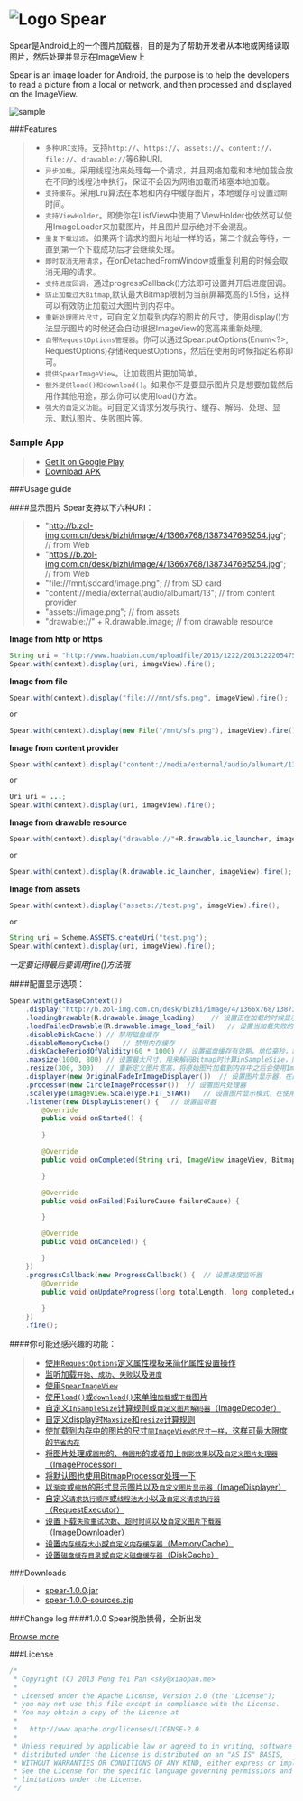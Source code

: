 # ![Logo](https://github.com/xiaopansky/Spear/raw/master/app/src/main/res/drawable-mdpi/ic_launcher.png) Spear

Spear是Android上的一个图片加载器，目的是为了帮助开发者从本地或网络读取图片，然后处理并显示在ImageView上

Spear is an image loader for Android, the purpose is to help the developers to read a picture from a local or network, and then processed and displayed on the ImageView.

![sample](https://github.com/xiaopansky/Spear/raw/master/docs/sample.jpg)

###Features
>* ``多种URI支持``。支持``http://``、``https://``、``assets://``、``content://``、``file://``、``drawable://``等6种URI。
>* ``异步加载``。采用线程池来处理每一个请求，并且网络加载和本地加载会放在不同的线程池中执行，保证不会因为网络加载而堵塞本地加载。
>* ``支持缓存``。采用Lru算法在本地和内存中缓存图片，本地缓存可设置``过期``时间。
>* ``支持ViewHolder``。即使你在ListView中使用了ViewHolder也依然可以使用ImageLoader来加载图片，并且图片显示绝对不会混乱。
>* ``重复下载过滤``。如果两个请求的图片地址一样的话，第二个就会等待，一直到第一个下载成功后才会继续处理。
>* ``即时取消无用请求``，在onDetachedFromWindow或重复利用的时候会取消无用的请求。
>* ``支持进度回调``，通过progressCallback()方法即可设置并开启进度回调。
>* ``防止加载过大Bitmap``,默认最大Bitmap限制为当前屏幕宽高的1.5倍，这样可以有效防止加载过大图片到内存中。
>* ``重新处理图片尺寸``，可自定义加载到内存的图片的尺寸，使用display()方法显示图片的时候还会自动根据ImageView的宽高来重新处理。
>* ``自带RequestOptions管理器``。你可以通过Spear.putOptions(Enum<?>, RequestOptions)存储RequestOptions，然后在使用的时候指定名称即可。
>* ``提供SpearImageView``。让加载图片更加简单。
>* ``额外提供load()和download()``。如果你不是要显示图片只是想要加载然后用作其他用途，那么你可以使用load()方法。
>* ``强大的自定义功能``。可自定义请求分发与执行、缓存、解码、处理、显示、默认图片、失败图片等。

### Sample App
>* [Get it on Google Play](https://play.google.com/store/apps/details?id=me.xiaoapn.android.imageloader)
>* [Download APK](https://github.com/xiaopansky/Spear/raw/master/releases/HappyImageLoader-2.4.0.apk)

###Usage guide

####显示图片
Spear支持以下六种URI：
>* "http://b.zol-img.com.cn/desk/bizhi/image/4/1366x768/1387347695254.jpg"; // from Web
>* "https://b.zol-img.com.cn/desk/bizhi/image/4/1366x768/1387347695254.jpg"; // from Web
>* "file:///mnt/sdcard/image.png"; // from SD card
>* "content://media/external/audio/albumart/13"; // from content provider
>* "assets://image.png"; // from assets
>* "drawable://" + R.drawable.image; // from drawable resource

**Image from http or https**
```java
String uri = "http://www.huabian.com/uploadfile/2013/1222/20131222054754556.jpg";
Spear.with(context).display(uri, imageView).fire();
```

**Image from file**
```java
Spear.with(context).display("file:///mnt/sfs.png", imageView).fire();

or

Spear.with(context).display(new File("/mnt/sfs.png"), imageView).fire();
```
        
**Image from content provider**
```java
Spear.with(context).display("content://media/external/audio/albumart/13", imageView).fire();

or

Uri uri = ...;
Spear.with(context).display(uri, imageView).fire();
```

        
**Image from drawable resource**
```java
Spear.with(context).display("drawable://"+R.drawable.ic_launcher, imageView).fire();

or

Spear.with(context).display(R.drawable.ic_launcher, imageView).fire();
```

        
**Image from assets**
```java
Spear.with(context).display("assets://test.png", imageView).fire();

or

String uri = Scheme.ASSETS.createUri("test.png");
Spear.with(context).display(uri, imageView).fire();
```
*一定要记得最后要调用fire()方法哦*

####配置显示选项：
```java
Spear.with(getBaseContext())
    .display("http://b.zol-img.com.cn/desk/bizhi/image/4/1366x768/1387347695254.jpg", imageView)
    .loadingDrawable(R.drawable.image_loading)    // 设置正在加载的时候显示的图片
    .loadFailedDrawable(R.drawable.image_load_fail)   // 设置当加载失败的时候显示的图片
    .disableDiskCache() // 禁用磁盘缓存
    .disableMemoryCache()   // 禁用内存缓存
    .diskCachePeriodOfValidity(60 * 1000) // 设置磁盘缓存有效期，单位毫秒，默认为0（永久有效）
    .maxsize(1000, 800) // 设置最大尺寸，用来解码Bitmap时计算inSampleSize，防止加载过大的图片到内存中，默认为当前屏幕的1.5倍
    .resize(300, 300)   // 重新定义图片宽高，将原始图片加载到内存中之后会使用ImageProcessor根据原始图片创建一张新的300x300的图片，如果ImageView的宽高是固定的，那么就会使用ImageView的宽高作为resize
    .displayer(new OriginalFadeInImageDisplayer())  // 设置图片显示器，在最后一步会使用ImageDisplayer来显示图片
    .processor(new CircleImageProcessor())  // 设置图片处理器
    .scaleType(ImageView.ScaleType.FIT_START)   // 设置图片显示模式，在使用ImageProcessor处理图片的时候会用到此参数，默认为ImageView的ScaleType
    .listener(new DisplayListener() {   // 设置监听器
        @Override
        public void onStarted() {
            
        }

        @Override
        public void onCompleted(String uri, ImageView imageView, BitmapDrawable drawable) {

        }

        @Override
        public void onFailed(FailureCause failureCause) {

        }

        @Override
        public void onCanceled() {

        }
    })
    .progressCallback(new ProgressCallback() {  // 设置进度监听器
        @Override
        public void onUpdateProgress(long totalLength, long completedLength) {
            
        }
    })
    .fire();
```

####你可能还感兴趣的功能：
>* [使用``RequestOptions``定义属性模板来简化属性设置操作](https://github.com/xiaopansky/Spear/wiki/RequestOptions)
>* [监听加载``开始``、``成功``、``失败``以及``进度``](https://github.com/xiaopansky/Spear/wiki/listener)
>* [使用```SpearImageView```](https://github.com/xiaopansky/Spear/wiki/SpearImageView)
>* [使用``load()``或``download()``来单独``加载``或``下载``图片](https://github.com/xiaopansky/Spear/wiki/use-load-and-download-method)
>* [自定义``InSampleSize``计算规则或``自定义图片解码器``（ImageDecoder）](https://github.com/xiaopansky/Spear/wiki/ImageDecoder)
>* [自定义display时``Maxsize``和``resize``计算规则](https://github.com/xiaopansky/Spear/wiki/ImageSize)
>* [使加载到内存中的图片的尺寸``同ImageView的尺寸一样``，这样可最大限度的``节省内存``]()
>* [将图片处理成``圆形``的、``椭圆形``的或者加上``倒影效果``以及``自定义图片处理器``（ImageProcessor）](https://github.com/xiaopansky/Spear/wiki/ImageProcessor)
>* [将默认图也使用BitmapProcessor处理一下]()
>* [以``渐变``或``缩放``的形式显示图片以及``自定义图片显示器``（ImageDisplayer）](https://github.com/xiaopansky/Spear/wiki/ImageDisplayer)
>* [自定义``请求执行顺序``或``线程池大小``以及``自定义请求执行器``（RequestExecutor）](https://github.com/xiaopansky/Spear/wiki/RequestExecutor)
>* [设置下载``失败重试次数``、``超时时间``以及``自定义图片下载器``（ImageDownloader）](https://github.com/xiaopansky/Spear/wiki/ImageDownloader)
>* [设置``内存缓存大小``或``自定义内存缓存器``（MemoryCache）](https://github.com/xiaopansky/Spear/wiki/MemoryCache)
>* [设置``磁盘缓存目录``或``自定义磁盘缓存器``（DiskCache）](https://github.com/xiaopansky/Spear/wiki/DiskCache)

###Downloads
>* [spear-1.0.0.jar](https://github.com/xiaopansky/Spear/raw/master/releases/spear-1.0.0.jar)
>* [spear-1.0.0-sources.zip](https://github.com/xiaopansky/Spear/raw/master/releases/spear-1.0.0-sources.zip)

###Change log
####1.0.0
Spear脱胎换骨，全新出发

[Browse more](https://github.com/xiaopansky/Spear/wiki/Change-log)

###License
```java
/*
 * Copyright (C) 2013 Peng fei Pan <sky@xiaopan.me>
 * 
 * Licensed under the Apache License, Version 2.0 (the "License");
 * you may not use this file except in compliance with the License.
 * You may obtain a copy of the License at
 * 
 *   http://www.apache.org/licenses/LICENSE-2.0
 * 
 * Unless required by applicable law or agreed to in writing, software
 * distributed under the License is distributed on an "AS IS" BASIS,
 * WITHOUT WARRANTIES OR CONDITIONS OF ANY KIND, either express or implied.
 * See the License for the specific language governing permissions and
 * limitations under the License.
 */
```
